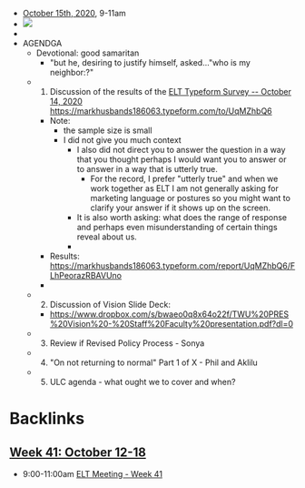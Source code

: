 - [October 15th, 2020](<October 15th, 2020.md>), 9-11am
- ![](https://firebasestorage.googleapis.com/v0/b/firescript-577a2.appspot.com/o/imgs%2Fapp%2Fchurchdogmatics%2FO9pg1Uas1E.png?alt=media&token=1681ee87-346b-45c1-a1fe-d7babc68a42f)
- 
- AGENDGA
    - Devotional: good samaritan
        - "but he, desiring to justify himself, asked..."who is my neighbor:?"
    - 1. Discussion of the results of the [ELT Typeform Survey -- October 14, 2020](<ELT Typeform Survey -- October 14, 2020.md>) https://markhusbands186063.typeform.com/to/UqMZhbQ6
        - Note: 
            - the sample size is small
            - I did not give you much context
                - I also did not direct you to answer the question in a way that you thought perhaps I would want you to answer or to answer in a way that is utterly true. 
                    - For the record, I prefer "utterly true" and when we work together as ELT I am not generally asking for marketing language or postures so you might want to clarify your answer if it shows up on the screen. 
                - It is also worth asking: what does the range of response and perhaps even misunderstanding of certain things reveal about us. 
                - 
        - Results: https://markhusbands186063.typeform.com/report/UqMZhbQ6/FLhPeorazRBAVUno
        - 
    - 2. Discussion of Vision Slide Deck:
        - https://www.dropbox.com/s/bwaeo0q8x64o22f/TWU%20PRES%20Vision%20-%20Staff%20Faculty%20presentation.pdf?dl=0 
    - 3. Review if Revised Policy Process  - Sonya
    - 4. "On not returning to normal" Part 1 of X - Phil and Aklilu
    - 5. ULC agenda - what ought we to cover and when?

# Backlinks
## [Week 41: October 12-18](<Week 41: October 12-18.md>)
- 9:00-11:00am [ELT Meeting - Week 41](<ELT Meeting - Week 41.md>)


